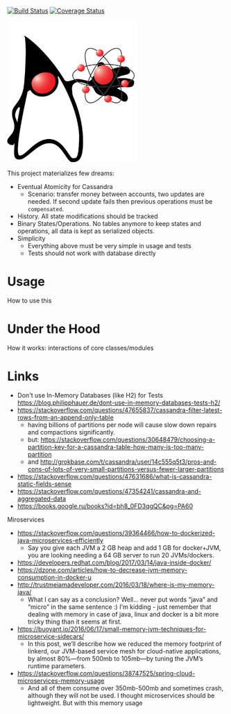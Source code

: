 [![Build Status](https://travis-ci.org/eva4j/eva4j-api.svg?branch=master)](https://travis-ci.org/eva4j/eva4j-api)
[![Coverage Status](https://coveralls.io/repos/eva4j/eva4j-api/badge.png)](https://coveralls.io/r/eva4j/eva4j-api)

<img src="atomik-java.png" width="300">

This project materializes few dreams:

- Eventual Atomicity for Cassandra
  - Scenario: transfer money between accounts, two updates are needed. If second update fails then previous operations must be `compensated`.
- History. All state modifications should be tracked
- Binary States/Operations. No tables anymore to keep states and operations, all data is kept as serialized objects.
- Simplicity
  - Everything above must be very simple in usage and tests
  - Tests should not work with database directly

# Usage

How to use this

# Under the Hood

How it works: interactions of core classes/modules

# Links

- Don't use In-Memory Databases (like H2) for Tests https://blog.philipphauer.de/dont-use-in-memory-databases-tests-h2/
- https://stackoverflow.com/questions/47655837/cassandra-filter-latest-rows-from-an-append-only-table
  - having billions of partitions per node will cause slow down repairs and compactions significantly.
  - but: https://stackoverflow.com/questions/30648479/choosing-a-partition-key-for-a-cassandra-table-how-many-is-too-many-partition
  - and http://grokbase.com/t/cassandra/user/14c555q5t3/pros-and-cons-of-lots-of-very-small-partitions-versus-fewer-larger-partitions 
- https://stackoverflow.com/questions/47631686/what-is-cassandra-static-fields-sense
- https://stackoverflow.com/questions/47354241/cassandra-and-aggregated-data
- https://books.google.ru/books?id=bh8_0FD3qgQC&pg=PA60

Miroservices

- https://stackoverflow.com/questions/39364466/how-to-dockerized-java-microservices-efficiently
  - Say you give each JVM a 2 GB heap and add 1 GB for docker+JVM, you are looking needing a 64 GB server to run 20 JVMs/dockers.
- https://developers.redhat.com/blog/2017/03/14/java-inside-docker/
- https://dzone.com/articles/how-to-decrease-jvm-memory-consumption-in-docker-u
- http://trustmeiamadeveloper.com/2016/03/18/where-is-my-memory-java/
  - What I can say as a conclusion? Well… never put words “java” and “micro” in the same sentence :) I'm kidding - just remember that dealing with memory in case of java, linux and docker is a bit more tricky thing than it seems at first.
- https://buoyant.io/2016/06/17/small-memory-jvm-techniques-for-microservice-sidecars/
  - In this post, we’ll describe how we reduced the memory footprint of linkerd, our JVM-based service mesh for cloud-native applications, by almost 80%—from 500mb to 105mb—by tuning the JVM’s runtime parameters. 
- https://stackoverflow.com/questions/38747525/spring-cloud-microservices-memory-usage
  -  And all of them consume over 350mb-500mb and sometimes crash, although they will not be used. I thought microservices should be lightweight. But with this memory usage
